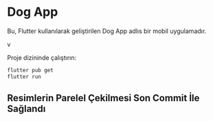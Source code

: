 # Dog App

Bu, Flutter kullanılarak geliştirilen Dog App adlıs bir mobil uygulamadır.

v

Proje dizininde çalıştırın:

```bash
flutter pub get
flutter run
```

## Resimlerin Parelel Çekilmesi Son Commit İle Sağlandı
